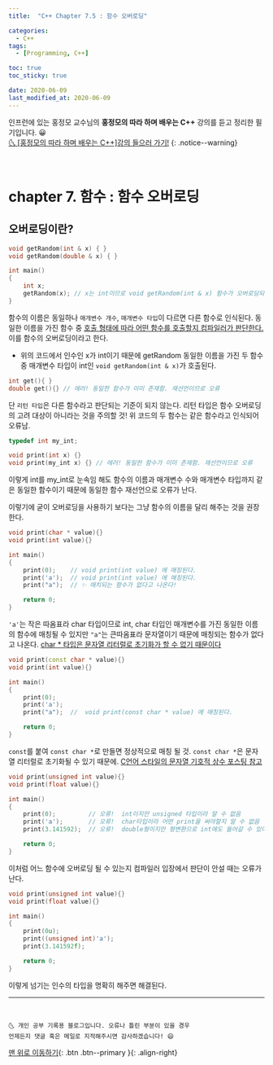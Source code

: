 ```yaml
---
title:  "C++ Chapter 7.5 : 함수 오버로딩" 

categories:
  - C++
tags:
  - [Programming, C++]

toc: true
toc_sticky: true

date: 2020-06-09
last_modified_at: 2020-06-09
---
```


인프런에 있는 홍정모 교수님의 **홍정모의 따라 하며 배우는 C++** 강의를 듣고 정리한 필기입니다. 😀    
[🌜 [홍정모의 따라 하며 배우는 C++]강의 들으러 가기!](https://www.inflearn.com/course/following-c-plus)
{: .notice--warning}

<br>


# chapter 7. 함수 : 함수 오버로딩

## 오버로딩이란?

```cpp
void getRandom(int & x) { }
void getRandom(double & x) { }

int main()
{
    int x;
    getRandom(x); // x는 int이므로 void getRandom(int & x) 함수가 오버로딩되어 호출된다.
}

```

함수의 이름은 동일하나 `매개변수 개수`, `매개변수 타입`이 다르면 다른 함수로 인식된다. 동일한 이름을 가진 함수 중 <u>호출 형태에 따라 어떤 함수를 호출할지 컴파일러가 판단한다.</u> 이를 함수의 오버로딩이라고 한다. 
- 위의 코드에서 인수인 x가 int이기 때문에 getRandom 동일한 이름을 가진 두 함수 중 매개변수 타입이 int인 `void getRandom(int & x)`가 호출된다.

```cpp
int get(){ }
double get(){} // 에러! 동일한 함수가 이미 존재함. 재선언이므로 오류
```

단 `리턴 타입`은 다른 함수라고 판단되는 기준이 되지 않는다. 리턴 타입은 함수 오버로딩의 고려 대상이 아니라는 것을 주의할 것! 위 코드의 두 함수는 같은 함수라고 인식되어 오류남.

```cpp
typedef int my_int;

void print(int x) {}
void print(my_int x) {} // 에러! 동일한 함수가 이미 존재함. 재선언이므로 오류
```

이렇게 int를 my_int로 눈속임 해도 함수의 이름과 매개변수 수와 매개변수 타입까지 같은 동일한 함수이기 때문에 동일한 함수 재선언으로 오류가 난다.

이렇기에 굳이 오버로딩을 사용하기 보다는 그냥 함수의 이름을 달리 해주는 것을 권장한다. 

```cpp
void print(char * value){}
void print(int value){}

int main()
{
    print(0);    // void print(int value) 에 매칭된다.
    print('a');  // void print(int value) 에 매칭된다. 
    print("a");  // ✨ 매치되는 함수가 없다고 나온다! 

    return 0;
}
```

`'a'`는 작은 따옴표라 char 타입이므로 int, char 타입인 매개변수를 가진 동일한 이름의 함수에 매칭될 수 있지만 `"a"`는 큰따옴표라 문자열이기 때문에 매칭되는 함수가 없다고 나온다. <u> char * 타입은 문자열 리터럴로 초기화가 할 수 없기 때문이다 </u>

```cpp
void print(const char * value){}
void print(int value){}

int main()
{
    print(0);    
    print('a');   
    print("a");  //  void print(const char * value) 에 매칭된다.

    return 0;
}
```

`const`를 붙여 `const char *`로 만들면 정상적으로 매칭 될 것. `const char *`은 문자열 리터럴로 초기화될 수 있기 때문에. [C언어 스타일의 문자열 기호적 상수 포스팅 참고](https://ansohxxn.github.io/c++/chapter6-9/)


```cpp
void print(unsigned int value){}
void print(float value){}

int main()
{
    print(0);         // 오류!  int이지만 unsigned 타입이라 알 수 없음
    print('a');       // 오류!  char타입이라 어떤 print을 써야할지 알 수 없음
    print(3.141592);  // 오류!  double형이지만 형변환으로 int에도 들어갈 수 있어서 애매

    return 0;
}
```

이처럼 어느 함수에 오버로딩 될 수 있는지 컴파일러 입장에서 판단이 안설 때는 오류가 난다. 

```cpp
void print(unsigned int value){}
void print(float value){}

int main()
{
    print(0u);              
    print((unsigned int)'a');       
    print(3.141592f);  

    return 0;
}
```
이렇게 넘기는 인수의 타입을 명확히 해주면 해결된다. 

***
<br>

    🌜 개인 공부 기록용 블로그입니다. 오류나 틀린 부분이 있을 경우 
    언제든지 댓글 혹은 메일로 지적해주시면 감사하겠습니다! 😄

[맨 위로 이동하기](#){: .btn .btn--primary }{: .align-right}